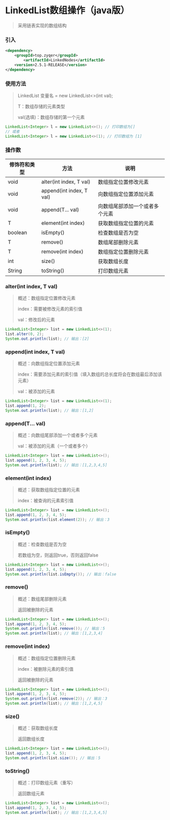 #  LinkedList数组操作（java版）

> 采用链表实现的数组结构

### 引入

```xml
<dependency>
	<groupId>top.zyqer</groupId>
    	<artifactId>LinkedNodes</artifactId>
    <version>2.5.1-RELEASE</version>
</dependency>
```

### 使用方法

> LinkedList<T> 变量名 = new LinkedList<>(int val);
>
> T：数组存储的元素类型
>
> val(选填)：数组存储的第一个元素

```java
LinkedList<Integer> l = new LinkedList<>(); // 打印数组为[]
// 或者
LinkedList<Integer> l = new LinkedList<>(1); // 打印数组为 [1]
```

### 操作数

| 修饰符和类型 | 方法                     | 说明                           |
| ------------ | ------------------------ | ------------------------------ |
| void         | alter(int index, T val)  | 数组指定位置修改元素           |
| void         | append(int index, T val) | 向数组指定位置添加元素         |
| void         | append(T... val)         | 向数组尾部添加一个或者多个元素 |
| T            | element(int index)       | 获取数组指定位置的元素         |
| boolean      | isEmpty()                | 检查数组是否为空               |
| T            | remove()                 | 数组尾部删除元素               |
| T            | remove(int index)        | 数组指定位置删除元素           |
| int          | size()                   | 获取数组长度                   |
| String       | toString()               | 打印数组元素                   |

### alter(int index, T val)

> 概述：数组指定位置修改元素
>
> index：需要被修改元素的索引值
>
> val：修改后的元素

```java
LinkedList<Integer> list = new LinkedList<>(1);
list.alter(0, 2);
System.out.println(list); // 输出：[2]
```

### append(int index, T val)

> 概述：向数组指定位置添加元素
>
> index：需要添加元素的索引值（填入数组的总长度将会在数组最后添加该元素）
>
> val：被添加的元素

```java
LinkedList<Integer> list = new LinkedList<>(1);
list.append(1, 2);
System.out.println(list); // 输出：[1,2]
```

### append(T... val)

> 概述：向数组尾部添加一个或者多个元素
>
> val：被添加的元素（一个或者多个）

```java
LinkedList<Integer> list = new LinkedList<>();
list.append(1, 2, 3, 4, 5);
System.out.println(list); // 输出：[1,2,3,4,5]
```

### element(int index)

> 概述：获取数组指定位置的元素
>
> index：被查询的元素索引值

```java
LinkedList<Integer> list = new LinkedList<>();
list.append(1, 2, 3, 4, 5);
System.out.println(list.element(2)); // 输出：3
```

### isEmpty()

> 概述：检查数组是否为空
>
> 若数组为空，则返回true，否则返回false

```java
LinkedList<Integer> list = new LinkedList<>();
list.append(1, 2, 3, 4, 5);
System.out.println(list.isEmpty()); // 输出：false
```

### remove()

> 概述：数组尾部删除元素
>
> 返回被删除的元素

```java
LinkedList<Integer> list = new LinkedList<>();
list.append(1, 2, 3, 4, 5);
System.out.println(list.remove()); // 输出：5
System.out.println(list); // 输出：[1,2,3,4]
```

### remove(int index)

> 概述：数组指定位置删除元素
>
> index：被删除元素的索引值
>
> 返回被删除的元素

```java
LinkedList<Integer> list = new LinkedList<>();
list.append(1, 2, 3, 4, 5);
System.out.println(list.remove(2)); // 输出：3
System.out.println(list); // 输出：[1,2,4,5]
```

### size()

> 概述：获取数组长度
>
> 返回数组长度

```java
LinkedList<Integer> list = new LinkedList<>();
list.append(1, 2, 3, 4, 5);
System.out.println(list.size()); // 输出：5
```

### toString()

> 概述：打印数组元素（重写）
>
> 返回数组元素

```java
LinkedList<Integer> list = new LinkedList<>();
list.append(1, 2, 3, 4, 5);
System.out.println(list); // 输出：[1,2,3,4,5]
```

